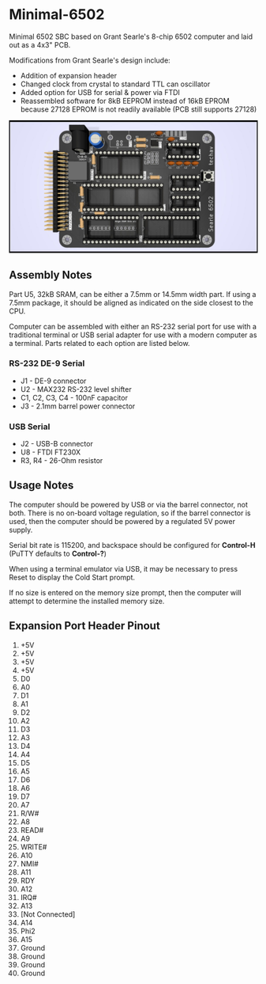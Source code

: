 # Minimal-6502
Minimal 6502 SBC based on Grant Searle's 8-chip 6502 computer and laid out as a 4x3" PCB.

Modifications from Grant Searle's design include:
- Addition of expansion header
- Changed clock from crystal to standard TTL can oscillator
- Added option for USB for serial & power via FTDI
- Reassembled software for 8kB EEPROM instead of 16kB EPROM because 27128 EPROM is not readily available (PCB still supports 27128)

<img src="PCB/Minimal-6502_Render.jpg">

## Assembly Notes
Part U5, 32kB SRAM, can be either a 7.5mm or 14.5mm width part. If using a 7.5mm package, it should be aligned as indicated on the side closest to the CPU. 

Computer can be assembled with either an RS-232 serial port for use with a traditional terminal or USB serial adapter for use with a modern computer as a terminal. Parts related to each option are listed below.

### RS-232 DE-9 Serial
- J1 - DE-9 connector
- U2 - MAX232 RS-232 level shifter
- C1, C2, C3, C4 - 100nF capacitor
- J3 - 2.1mm barrel power connector

### USB Serial
- J2 - USB-B connector
- U8 - FTDI FT230X
- R3, R4 - 26-Ohm resistor

## Usage Notes
The computer should be powered by USB or via the barrel connector, not both. There is no on-board voltage regulation, so if the barrel connector is used, then the computer should be powered by a regulated 5V power supply. 

Serial bit rate is 115200, and backspace should be configured for **Control-H** (PuTTY defaults to **Control-?**)

When using a terminal emulator via USB, it may be necessary to press Reset to display the Cold Start prompt. 

If no size is entered on the memory size prompt, then the computer will attempt to determine the installed memory size.

## Expansion Port Header Pinout
1. +5V
2. +5V
3. +5V
4. +5V
5. D0
6. A0
7. D1
8. A1
9. D2
10. A2
11. D3
12. A3
13. D4
14. A4
15. D5
16. A5
17. D6
18. A6
19. D7
20. A7
21. R/W#
22. A8
23. READ#
24. A9
25. WRITE#
26. A10
27. NMI#
28. A11
29. RDY
30. A12
31. IRQ#
32. A13
33. [Not Connected]
34. A14
35. Phi2
36. A15
37. Ground
38. Ground
39. Ground
40. Ground

